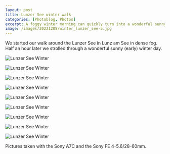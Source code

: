 ```yaml
---
layout: post
title: Lunzer See winter walk 
categories: [Photoblog, Photos]
excerpt: A foggy winter morning can quickly turn into a wonderful sunny day
image: /images/20221208/winter_lunzer_see-5.jpg
---
```


We started our walk around the Lunzer See in Lunz am See in dense fog. Half an hour later we strolled through a wonderful sunny (early) winter day.

![Lunzer See Winter](../images/20221208/winter_lunzer_see-1.jpg)

![Lunzer See Winter](../images/20221208/winter_lunzer_see-2.jpg)

![Lunzer See Winter](../images/20221208/winter_lunzer_see-3.jpg)

![Lunzer See Winter](../images/20221208/winter_lunzer_see-4.jpg)

![Lunzer See Winter](../images/20221208/winter_lunzer_see-5.jpg)

![Lunzer See Winter](../images/20221208/winter_lunzer_see-6.jpg)

![Lunzer See Winter](../images/20221208/winter_lunzer_see-7.jpg)

![Lunzer See Winter](../images/20221208/winter_lunzer_see-8.jpg)

![Lunzer See Winter](../images/20221208/winter_lunzer_see-9.jpg)

Pictures taken with the Sony A7C and the Sony FE 4-5.6/28-60mm.
